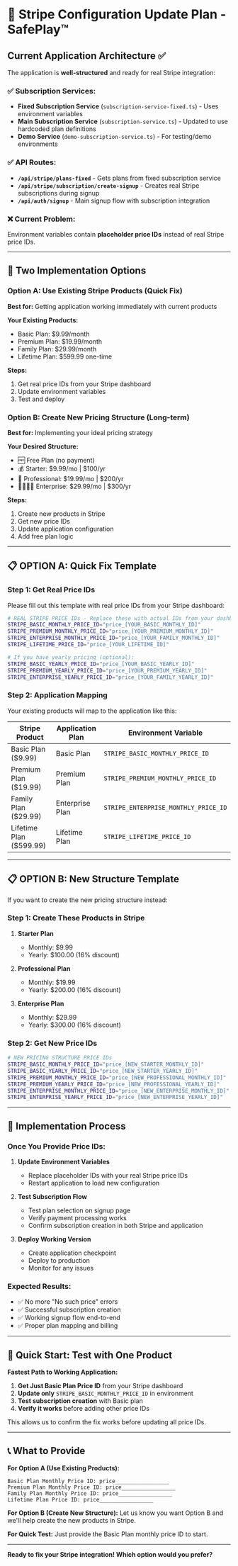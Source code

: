 
# 🔧 Stripe Configuration Update Plan - SafePlay™

## Current Application Architecture ✅

The application is **well-structured** and ready for real Stripe integration:

### ✅ Subscription Services:
- **Fixed Subscription Service** (`subscription-service-fixed.ts`) - Uses environment variables
- **Main Subscription Service** (`subscription-service.ts`) - Updated to use hardcoded plan definitions
- **Demo Service** (`demo-subscription-service.ts`) - For testing/demo environments

### ✅ API Routes:
- **`/api/stripe/plans-fixed`** - Gets plans from fixed subscription service
- **`/api/stripe/subscription/create-signup`** - Creates real Stripe subscriptions during signup
- **`/api/auth/signup`** - Main signup flow with subscription integration

### ❌ Current Problem:
Environment variables contain **placeholder price IDs** instead of real Stripe price IDs.

---

## 🎯 Two Implementation Options

### Option A: Use Existing Stripe Products (Quick Fix)
**Best for:** Getting application working immediately with current products

**Your Existing Products:**
- Basic Plan: $9.99/month
- Premium Plan: $19.99/month  
- Family Plan: $29.99/month
- Lifetime Plan: $599.99 one-time

**Steps:**
1. Get real price IDs from your Stripe dashboard
2. Update environment variables
3. Test and deploy

### Option B: Create New Pricing Structure (Long-term)
**Best for:** Implementing your ideal pricing strategy

**Your Desired Structure:**
- 🆓 Free Plan (no payment)
- 💰 Starter: $9.99/mo | $100/yr
- 🚀 Professional: $19.99/mo | $200/yr
- 👨‍👩‍👧‍👦 Enterprise: $29.99/mo | $300/yr

**Steps:**
1. Create new products in Stripe
2. Get new price IDs
3. Update application configuration
4. Add free plan logic

---

## 📋 OPTION A: Quick Fix Template

### Step 1: Get Real Price IDs
Please fill out this template with real price IDs from your Stripe dashboard:

```bash
# REAL STRIPE PRICE IDs - Replace these with actual IDs from your dashboard
STRIPE_BASIC_MONTHLY_PRICE_ID="price_[YOUR_BASIC_MONTHLY_ID]"
STRIPE_PREMIUM_MONTHLY_PRICE_ID="price_[YOUR_PREMIUM_MONTHLY_ID]"
STRIPE_ENTERPRISE_MONTHLY_PRICE_ID="price_[YOUR_FAMILY_MONTHLY_ID]"
STRIPE_LIFETIME_PRICE_ID="price_[YOUR_LIFETIME_ID]"

# If you have yearly pricing (optional):
STRIPE_BASIC_YEARLY_PRICE_ID="price_[YOUR_BASIC_YEARLY_ID]"
STRIPE_PREMIUM_YEARLY_PRICE_ID="price_[YOUR_PREMIUM_YEARLY_ID]"
STRIPE_ENTERPRISE_YEARLY_PRICE_ID="price_[YOUR_FAMILY_YEARLY_ID]"
```

### Step 2: Application Mapping
Your existing products will map to the application like this:

| Stripe Product | Application Plan | Environment Variable |
|---------------|------------------|---------------------|
| Basic Plan ($9.99) | Basic Plan | `STRIPE_BASIC_MONTHLY_PRICE_ID` |
| Premium Plan ($19.99) | Premium Plan | `STRIPE_PREMIUM_MONTHLY_PRICE_ID` |
| Family Plan ($29.99) | Enterprise Plan | `STRIPE_ENTERPRISE_MONTHLY_PRICE_ID` |
| Lifetime Plan ($599.99) | Lifetime Plan | `STRIPE_LIFETIME_PRICE_ID` |

---

## 📋 OPTION B: New Structure Template

If you want to create the new pricing structure instead:

### Step 1: Create These Products in Stripe

1. **Starter Plan**
   - Monthly: $9.99
   - Yearly: $100.00 (16% discount)

2. **Professional Plan**
   - Monthly: $19.99
   - Yearly: $200.00 (16% discount)

3. **Enterprise Plan**
   - Monthly: $29.99
   - Yearly: $300.00 (16% discount)

### Step 2: Get New Price IDs
```bash
# NEW PRICING STRUCTURE PRICE IDs
STRIPE_BASIC_MONTHLY_PRICE_ID="price_[NEW_STARTER_MONTHLY_ID]"
STRIPE_BASIC_YEARLY_PRICE_ID="price_[NEW_STARTER_YEARLY_ID]"
STRIPE_PREMIUM_MONTHLY_PRICE_ID="price_[NEW_PROFESSIONAL_MONTHLY_ID]"
STRIPE_PREMIUM_YEARLY_PRICE_ID="price_[NEW_PROFESSIONAL_YEARLY_ID]"
STRIPE_ENTERPRISE_MONTHLY_PRICE_ID="price_[NEW_ENTERPRISE_MONTHLY_ID]"
STRIPE_ENTERPRISE_YEARLY_PRICE_ID="price_[NEW_ENTERPRISE_YEARLY_ID]"
```

---

## 🔧 Implementation Process

### Once You Provide Price IDs:

1. **Update Environment Variables**
   - Replace placeholder IDs with your real Stripe price IDs
   - Restart application to load new configuration

2. **Test Subscription Flow**
   - Test plan selection on signup page
   - Verify payment processing works
   - Confirm subscription creation in both Stripe and application

3. **Deploy Working Version**
   - Create application checkpoint
   - Deploy to production
   - Monitor for any issues

### Expected Results:
- ✅ No more "No such price" errors
- ✅ Successful subscription creation
- ✅ Working signup flow end-to-end
- ✅ Proper plan mapping and billing

---

## 🚀 Quick Start: Test with One Product

**Fastest Path to Working Application:**

1. **Get Just Basic Plan Price ID** from your Stripe dashboard
2. **Update only** `STRIPE_BASIC_MONTHLY_PRICE_ID` in environment
3. **Test subscription creation** with Basic plan
4. **Verify it works** before adding other price IDs

This allows us to confirm the fix works before updating all price IDs.

---

## 📞 What to Provide

**For Option A (Use Existing Products):**
```
Basic Plan Monthly Price ID: price_________________
Premium Plan Monthly Price ID: price_________________
Family Plan Monthly Price ID: price_________________
Lifetime Plan Price ID: price_________________
```

**For Option B (Create New Structure):**
Let us know you want Option B and we'll help create the new products in Stripe.

**For Quick Test:**
Just provide the Basic Plan monthly price ID to start.

---

**Ready to fix your Stripe integration! Which option would you prefer?**
